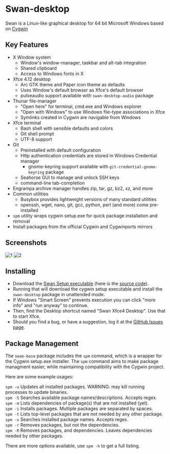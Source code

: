 # Swan-desktop

Swan is a Linux-like graphical desktop for 64 bit Microsoft Windows based on [Cygwin](http://www.cygwin.com/)

## Key Features

- X Window system
  - Window's window-manager, taskbar and alt-tab integration
  - Shared clipboard
  - Access to Windows fonts in X
- Xfce 4.12 desktop
  - Arc GTK theme and Paper icon theme as defaults
  - Uses Window's default browser as Xfce's default browser
  - pulseaudio support available with `swan-desktop-audio` package
- Thunar file-manager
  - "Open here" for terminal, cmd.exe and Windows explorer
  - "Open with Windows" to use Windows file-type associations in Xfce
  - Symlinks created in Cygwin are navigable from Windows
- Xfce terminal
  - Bash shell with sensible defaults and colors
  - Git shell prompt
  - UTF-8 support
- Git
  - Preinstalled with default configuration
  - Http authentication credentials are stored in Windows Credential manager
    - gnome-keyring support available with `git-credential-gnome-keyring` package
  - Seahorse GUI to manage and unlock SSH keys
  - command-line tab-completion
- Engrampa archive manager handles zip, tar, gz, bz2, xz, and more
- Common utilities
  - Busybox provides lightweight versions of many standard utilities
  - openssh, wget, nano, git, gcc, python, perl (and more) come pre-installed
- `spm` utility wraps cygwin setup.exe for quick package installation and removal
- Install packages from the official Cygwin and Cygwinports mirrors

## Screenshots
![1](https://web.archive.org/web/20190811164922/http://www.starlig.ht/public/xfce4-win10.png)
![2](https://web.archive.org/web/20190811125202/http://www.starlig.ht/public/xfce4-win10_2.png)

## Installing

- Download the [Swan Setup executable](http://sirius.starlig.ht/SwanSetup.exe) (here is the [source code](https://github.com/starlight/swan-base/blob/master/SwanSetup.nsi)).  
- Running that will download the cygwin setup executable and install the `swan-desktop` package in unattended mode.
- If Windows "Smart Screen" prevents execution you can click "more info" and "run anyway" to continue.
- Then, find the Desktop shortcut named "Swan Xfce4 Desktop".  Use that to start Xfce.
- Should you find a bug, or have a suggestion, log it at the [GitHub Issues page](https://github.com/starlight/swan-desktop/issues).

## Package Management

The `swan-base` package includes the `spm` command, which is a wrapper for the Cygwin setup.exe installer.  The `spm` command aims to make package managment easier, while maintaining compatibility with the Cygwin project.

Here are some example usages:

`spm -u` Updates all installed packages.  WARNING: may kill running processes to update binaries.  
`spm -S` Searches available package names/descriptions. Accepts regex.  
`spm -m` Lists dependencies of package(s) that are not installed (yet).  
`spm -i` Installs packages. Multiple packages are separated by spaces.  
`spm -t` Lists top-level packages that are not needed by any other package.  
`spm -s` Searches installed package names.  Accepts regex.  
`spm -r` Removes packages, but not the dependencies.  
`spm -R` Removes packages, and dependencies.  Leaves dependencies needed by other packages.  

There are more options available, use `spm -h` to get a full listing.

